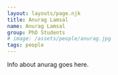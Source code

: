 ```yaml
---
layout: layouts/page.njk
title: Anurag Lamsal
name: Anurag Lamsal
group: PhD Students
# image: /assets/people/anurag.jpg
tags: people
---
```


Info about anurag goes here.
